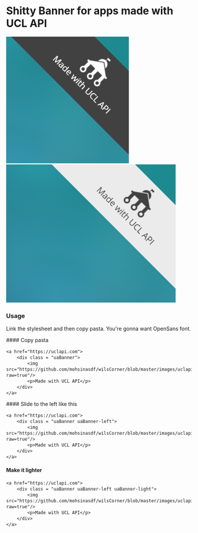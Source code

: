 # Shitty Banner for apps made with UCL API
![Default dark version](https://github.com/mohsinasdf/wilsCorner/blob/master/screenshots/dark.png?raw=true)
![Light version](https://github.com/mohsinasdf/wilsCorner/blob/master/screenshots/light.png?raw=true)
### Usage
Link the stylesheet and then copy pasta. You're gonna want OpenSans font.

#### Copy pasta
```
<a href="https://uclapi.com">
    <div class = "uaBanner">
        <img src="https://github.com/mohsinasdf/wilsCorner/blob/master/images/uclapiWhite.png?raw=true"/>
        <p>Made with UCL API</p>
    </div>
</a>
```

#### Slide to the left like this
```
<a href="https://uclapi.com">
    <div class = "uaBanner uaBanner-left">
        <img src="https://github.com/mohsinasdf/wilsCorner/blob/master/images/uclapiWhite.png?raw=true"/>
        <p>Made with UCL API</p>
    </div>
</a>
```

#### Make it lighter

```
<a href="https://uclapi.com">
    <div class = "uaBanner uaBanner-left uaBanner-light">
        <img src="https://github.com/mohsinasdf/wilsCorner/blob/master/images/uclapiBlack.png?raw=true"/>
        <p>Made with UCL API</p>
    </div>
</a>